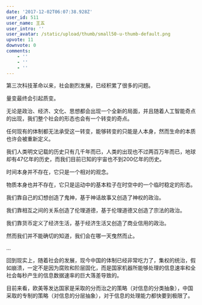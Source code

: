 ```yaml
---
date: '2017-12-02T06:07:38.928Z'
user_id: 511
user_name: 王五
user_intro: ''
user_avatar: /static/upload/thumb/small50-u-thumb-default.png
upvote: 11
downvote: 0
comments:
    - ''
    - ''
    - ''
---
```


第三次科技革命以来，社会剧烈发展，已经积累了很多的问题。

量变最终会引起质变。

无论是政治、经济、文化、思想都会出现一个全新的局面，并且随着人工智能奇点的出现，我们整个社会的形态也会有一个转变的奇点。

任何现有的体制都无法承受这一转变，能够转变的只能是人本身，然而生命的本质也许会被重新定义。

我们人类明文记载的历史只有几千年而已，人类的出现也不过两百万年而已，地球却有47亿年的历史，而我们目前已知的宇宙也不到200亿年的历史。

时间本身并不存在，它只是一个相对的观念。

物质本身也并不存在，它只是运动中的基本粒子在时空中的一个临时稳定的形态。

我们靠自己的幻想创造了鬼神，基于神话故事又创造了神权的政治。

我们靠相互之间的关系创造了伦理道德，基于伦理道德又创造了宗法的政治。

我们靠货币定义了经济生活，基于经济生活又创造了商业信用的政治。

然而我们并不能确切的知道，我们会在哪一天曳然而止。

...

回到现实上，随着社会的发展，现今中国的体制已经非常吃力了，集权的统治，假如崩溃，一定不是因为腐败和阶层固化，而是国家机器所能够处理的信息速率和全社会每秒产生的信息数据速率的巨大落差导致的。

目前来看，欧美等发达国家是采取的分而治之的策略（对信息的分类抽象），中国采取的专制的策略（对信息的分层抽象），对于信息的处理能力都快要到极限了。
